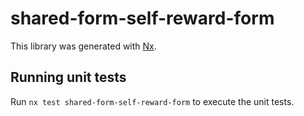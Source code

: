 # shared-form-self-reward-form

This library was generated with [Nx](https://nx.dev).

## Running unit tests

Run `nx test shared-form-self-reward-form` to execute the unit tests.
